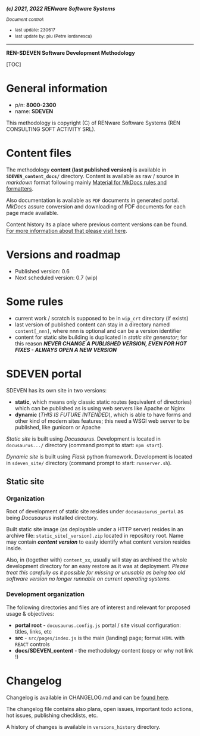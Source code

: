 ***(c) 2021, 2022 RENware Software Systems***

<small>*Document control:*<br>
* last  update: 230617
* last update by: piu (Petre Iordanescu)</small>

***

**REN-SDEVEN Software Development Methodology**

[TOC]

# General information

* p/n: **8000-2300**
* name: **SDEVEN**

This methodology is copyright (C) of RENware Software Systems (REN CONSULTING SOFT ACTIVITY SRL).

# Content files

The methodology **content (last published version)** is available in **`SDEVEN_content_docs/`** directory. Content is available as raw / source in *markdown* format following mainly [Material for MkDocs rules and formatters](https://squidfunk.github.io/mkdocs-material/reference/).

Also documentation is available as `PDF` documents in generated portal. *MkDocs* assure conversion and downloading of PDF documents for each page made available.

Content history its a place where previous content versions can be found. [For more information about that please visit here](content_history/README.md).

# Versions and roadmap

* Published version: 0.6
* Next scheduled version: 0.7 (wip)

# Some rules

* current work / scratch is supposed to be in `wip_crt` directory (if exists)
* last version of published content can stay in a directory named `content[_nnn]`, where nnn is optional and can be a version identifier
* content for static site building is duplicated in *static site generator*; 
for this reason ***NEVER CHANGE A PUBLISHED VERSION, EVEN FOR HOT FIXES - ALWAYS OPEN A NEW VERSION***






# SDEVEN portal

SDEVEN has its own site in two versions:

* **static**, which means only classic static routes (equivalent of directories) which can be published as is using web servers like Apache or Nginx
* **dynamic** (_THIS IS FUTURE INTENDED_), which is able to have forms and other kind of modern sites features; this need a WSGI web server to be published, like gunicorn or Apache

*Static site* is built using *Docusaurus*. 
Development is located in `docusaurus.../` directory (command prompt to start: `npm start`).

*Dynamic site* is built using *Flask* python framework. 
Development is located in `sdeven_site/` directory (command prompt to start: `runserver.sh`).



## Static site

### Organization

Root of development of static site resides under `docusausurus_portal` as being *Docusaurus* installed directory.

Built static site image (as deployable under a HTTP server) resides in an archive file: `static_site[_version].zip` located in repository root. 
Name may contain ***content version*** to easly identify what content version resides inside.

Also, in (together with) `content_xx`, usually will stay as archived the whole development directory for an easy restore as it was at deployment. 
*Please treat this carefully as it possible for missing or unusable as being too old software version no longer runnable on current operating systems.*

### Development organization

The following directories and files are of interest and relevant for proposed usage & objectives:

* **portal root** -  `docusaurus.config.js` portal / site visual configuration: titles, links, etc
* **src** - `src/pages/index.js` is the main (landing) page; format `HTML` with `REACT` controls
* **docs/SDEVEN_content** - the methodology content (copy or why not link !)


# Changelog

Changelog is available in CHANGELOG.md and can be [found here](/CHANGELOG.md).

The changelog file contains also plans, open issues, important todo actions, hot issues, publishing checklists, etc.

A history of changes is available in `versions_history` directory.




